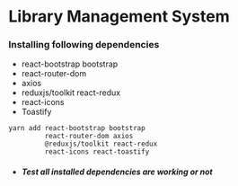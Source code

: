 # Library Management System

### Installing following dependencies

* react-bootstrap bootstrap
* react-router-dom
* axios
* reduxjs/toolkit react-redux
* react-icons
* Toastify

```
yarn add react-bootstrap bootstrap
         react-router-dom axios 
         @reduxjs/toolkit react-redux
         react-icons react-toastify
``` 
*  ##### Test all installed dependencies are working or not 